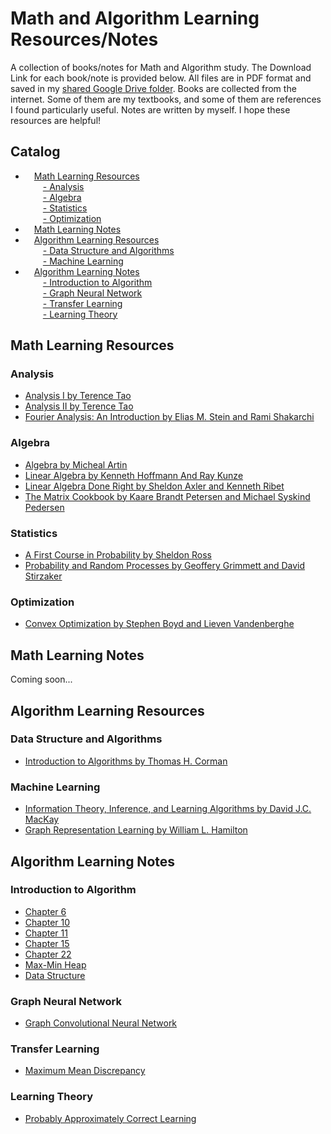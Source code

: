 # Math and Algorithm Learning Resources/Notes
A collection of books/notes for Math and Algorithm study. The Download Link for each book/note is provided below. All files are in PDF format and saved in my [shared Google Drive folder](https://drive.google.com/drive/folders/1693RRkRFiHbCtdGcI0sijQtVxTJ4c-ox?usp=sharing). Books are collected from the internet. Some of them are my textbooks, and some of them are references I found particularly useful. Notes are written by myself. I hope these resources are helpful!

## Catalog
- &emsp;<a href="#0">Math Learning Resources</a>  
&emsp;&emsp;<a href="#1">- Analysis</a>  
&emsp;&emsp;<a href="#2">- Algebra</a>  
&emsp;&emsp;<a href="#3">- Statistics</a>  
&emsp;&emsp;<a href="#4">- Optimization</a>  
- &emsp;<a href="#5">Math Learning Notes</a>  
- &emsp;<a href="#6">Algorithm Learning Resources</a>  
&emsp;&emsp;<a href="#7">- Data Structure and Algorithms</a>  
&emsp;&emsp;<a href="#8">- Machine Learning</a>  
- &emsp;<a href="#9">Algorithm Learning Notes</a>  
&emsp;&emsp;<a href="#10">- Introduction to Algorithm</a>  
&emsp;&emsp;<a href="#11">- Graph Neural Network</a>  
&emsp;&emsp;<a href="#12">- Transfer Learning</a>  
&emsp;&emsp;<a href="#12">- Learning Theory</a>  

## <a name="0">Math Learning Resources</a>
### <a name="1">Analysis</a>
- [Analysis I by Terence Tao](https://drive.google.com/file/d/1cTe9sf9UX3YS0nZ8KTY46YgnUnLgXi7v/view?usp=sharing)
- [Analysis II by Terence Tao](https://drive.google.com/file/d/1jZIHhXW1fa6hvojily9ueFMx2cbfgA6C/view?usp=sharing)
- [Fourier Analysis: An Introduction by Elias M. Stein and Rami Shakarchi](https://drive.google.com/file/d/1h3Gjcly0G7C5LWg5jmfvoiMvS0B-1HS9/view?usp=sharing)

### <a name="2">Algebra</a>
- [Algebra by Micheal Artin](https://drive.google.com/file/d/1DR9fzyBp7mjBY-jrORKGDMDRIniYbxL3/view?usp=sharing)
- [Linear Algebra by Kenneth Hoffmann And Ray Kunze](hhttps://drive.google.com/file/d/1IZ8j6kAA5EPRhqWouiPNaqGCEE8Ef0eo/view?usp=sharing)
- [Linear Algebra Done Right by Sheldon Axler and Kenneth Ribet](https://drive.google.com/file/d/1IZ3w2ltCraSHK-ycLMuEDL9UyIgZsAhx/view?usp=sharing)
- [The Matrix Cookbook by Kaare Brandt Petersen and Michael Syskind Pedersen](https://drive.google.com/file/d/1RSuQRIabezsJPngOdzVNdtjr-hsCgdl8/view?usp=sharing)

### <a name="3">Statistics</a>
- [A First Course in Probability by Sheldon Ross](https://drive.google.com/file/d/17gbwVOzN2PcItazYiY0D49k73DWagcdA/view?usp=sharing)
- [Probability and Random Processes by Geoffery Grimmett and David Stirzaker](https://drive.google.com/file/d/1mY6XrXXi9BHgxQkrSDT7ygW38S__X1du/view?usp=sharing)

### <a name="4">Optimization</a>
- [Convex Optimization by Stephen Boyd and Lieven Vandenberghe](https://drive.google.com/file/d/1Lr5Ir7nvLtAZIzKWSDx-X47uTC-PsvQ_/view?usp=sharing)

## <a name="5">Math Learning Notes</a>
Coming soon...

## <a name="6">Algorithm Learning Resources</a>
### <a name="7">Data Structure and Algorithms</a>
- [Introduction to Algorithms by Thomas H. Corman](https://drive.google.com/file/d/1C7eCcU3FAyAPSrJGJEXsRInyDtDdvGV9/view?usp=sharing)

### <a name="8">Machine Learning</a>
- [Information Theory, Inference, and Learning Algorithms by David J.C. MacKay](https://drive.google.com/file/d/1i_7hp3Qqs6CFdDAmcTs2mgXNU7TiZLlJ/view?usp=sharing)
- [Graph Representation Learning by William L. Hamilton](https://drive.google.com/file/d/1OpLPMA-C9VPRoctrBe5TfHOEIgy80y-k/view?usp=sharing)

## <a name="9">Algorithm Learning Notes</a>
### <a name="10">Introduction to Algorithm</a>
- [Chapter 6](https://drive.google.com/file/d/1yyCAHSpvXiDsPegi0IKFlEONVg56HcFG/view?usp=sharing)
- [Chapter 10](https://drive.google.com/file/d/1o2gYHPL4bdX83uRDmIRcUsSOmJBXUuyh/view?usp=sharing)
- [Chapter 11](https://drive.google.com/file/d/1SPfov1inUkQ_lKm3FNMRr-6YYPhB59gN/view?usp=sharing)
- [Chapter 15](https://drive.google.com/file/d/1LFyqzxL6tZUvvz-xqTgnDlkzS_NHuYIM/view?usp=sharing)
- [Chapter 22](https://drive.google.com/file/d/1Dg46KjcJd3Xi6RXF0yW4fz0l0wUhNjk1/view?usp=sharing)
- [Max-Min Heap](https://drive.google.com/file/d/1oG2-fUGXHuR-r6N4HG-AjEaG_nUYVAd3/view?usp=sharing)
- [Data Structure](https://drive.google.com/file/d/1rWopKUgYqAFJduI2sxK9b-zfety8CbHB/view?usp=sharing)

### <a name="11">Graph Neural Network</a>
- [Graph Convolutional Neural Network](https://drive.google.com/file/d/1w1jiQ2vu3t6m_GOYyFxC-ZlrzsHxQ66P/view?usp=sharing)

### <a name="12">Transfer Learning</a>
- [Maximum Mean Discrepancy](https://drive.google.com/file/d/1Ym0nplTYtfU2u-Fqk8HSyaLYZHXrT_HW/view?usp=sharing)

### <a name="13">Learning Theory</a>
- [Probably Approximately Correct Learning](https://drive.google.com/file/d/1LEmDsiCDKLkwy3oirf47_xnmEr0t6u27/view?usp=sharing)


